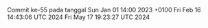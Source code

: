 Commit ke-55 pada tanggal Sun Jan 01 14:00 2023 +0100
Fri Feb 16 14:43:06 UTC 2024
Fri May 17 19:23:27 UTC 2024
